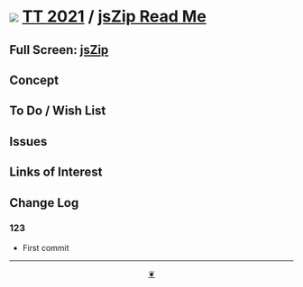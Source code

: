 # [![](https://pushme-pullyou.github.io/tootoo-2021/lib/assets/icons/mark-github.svg )](https://github.com/pushme-pullyou/tootoo-2021/ "Source code on GitHub" ) [TT 2021]( https://pushme-pullyou.github.io/tootoo-2021/ "Home page" ) / [jsZip Read Me]( https://pushme-pullyou.github.io/tootoo-2021/#sandbox/libraries/jszip/README.md)


<!--@@@
<div class=iframe-resize ><iframe src=https://pushme-pullyou.github.io/tootoo-2021/sandbox/libraries/jszip/ height=100% width=100% ></iframe></div>
_"jsZip" in a resizable window. One finger to rotate. Two to zoom._
@@@-->

## Full Screen: [jsZip]( https://pushme-pullyou.github.io/tootoo-2021/sandbox/libraries/jszip/ )


## Concept


## To Do / Wish List


## Issues


## Links of Interest


## Change Log


### 123

* First commit


***

<center title="Hello! Click me to go up to the top" ><a class=aDingbat href=javascript:window.scrollTo(0,0);> ❦ </a></center>
